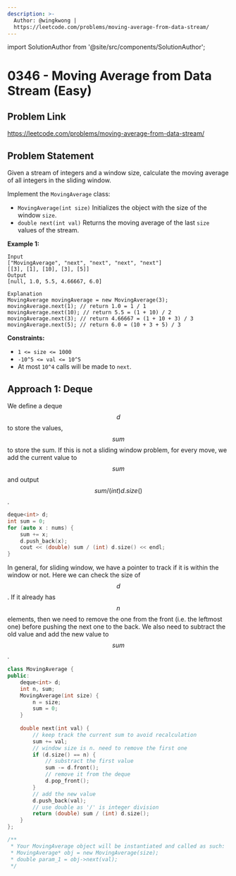 ```yaml
---
description: >-
  Author: @wingkwong |
  https://leetcode.com/problems/moving-average-from-data-stream/
---
```


import SolutionAuthor from '@site/src/components/SolutionAuthor';

# 0346 - Moving Average from Data Stream (Easy)

## Problem Link

https://leetcode.com/problems/moving-average-from-data-stream/

## Problem Statement

Given a stream of integers and a window size, calculate the moving average of all integers in the sliding window.

Implement the `MovingAverage` class:

* `MovingAverage(int size)` Initializes the object with the size of the window `size`.
* `double next(int val)` Returns the moving average of the last `size` values of the stream.

**Example 1:**

```
Input
["MovingAverage", "next", "next", "next", "next"]
[[3], [1], [10], [3], [5]]
Output
[null, 1.0, 5.5, 4.66667, 6.0]

Explanation
MovingAverage movingAverage = new MovingAverage(3);
movingAverage.next(1); // return 1.0 = 1 / 1
movingAverage.next(10); // return 5.5 = (1 + 10) / 2
movingAverage.next(3); // return 4.66667 = (1 + 10 + 3) / 3
movingAverage.next(5); // return 6.0 = (10 + 3 + 5) / 3
```

**Constraints:**

* `1 <= size <= 1000`
* `-10^5 <= val <= 10^5`
* At most `10^4` calls will be made to `next`.

## Approach 1: Deque

We define a deque $$d$$ to store the values, $$sum$$ to store the sum. If this is not a sliding window problem, for every move, we add the current value to $$sum$$ and output $$sum / (int) d.size()$$.

```cpp
deque<int> d;
int sum = 0;
for (auto x : nums) {
    sum += x;
    d.push_back(x);
    cout << (double) sum / (int) d.size() << endl;
}
```

In general, for sliding window, we have a pointer to track if it is within the window or not. Here we can check the size of $$d$$. If it already has $$n$$ elements, then we need to remove the one from the front (i.e. the leftmost one) before pushing the next one to the back. We also need to subtract the old value and add the new value to $$sum$$.

<SolutionAuthor name="@wingkwong"/>

```cpp
class MovingAverage {
public:
    deque<int> d;
    int n, sum;
    MovingAverage(int size) {
        n = size;
        sum = 0;
    }
    
    double next(int val) {
        // keep track the current sum to avoid recalculation
        sum += val;
        // window size is n. need to remove the first one
        if (d.size() == n) {
            // substract the first value
            sum -= d.front();
            // remove it from the deque
            d.pop_front();
        }
        // add the new value
        d.push_back(val);
        // use double as '/' is integer division
        return (double) sum / (int) d.size();
    }
};

/**
 * Your MovingAverage object will be instantiated and called as such:
 * MovingAverage* obj = new MovingAverage(size);
 * double param_1 = obj->next(val);
 */
```
